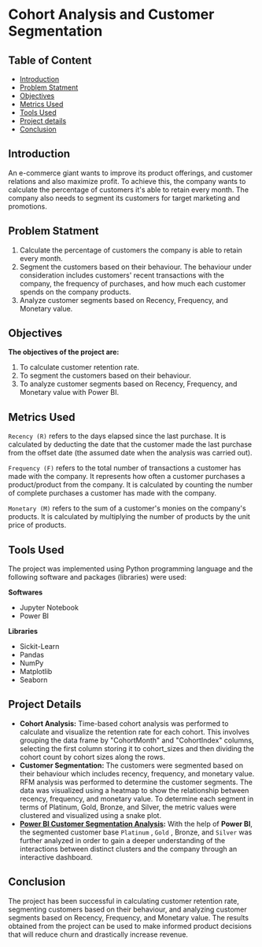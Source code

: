 <h1>Cohort Analysis and Customer Segmentation</h1>

<h2>Table of Content</h2>

<ul>
    <li><a href="#intro">Introduction</a></li>
    <li><a href="#statement">Problem Statment</a></li>
    <li><a href="#obj">Objectives</a></li>
    <li><a href="#metrics">Metrics Used</a></li>
    <li><a href="#tools">Tools Used</a></li>
    <li><a href="#details">Project details</a></li>
    <li><a href="#conclusion">Conclusion</a></li>
</ul>

<a id="intro"></a>
<h2>Introduction</h2>

An e-commerce giant wants to improve its product offerings, and customer relations and also maximize profit. To achieve this, the company wants to calculate the percentage of customers it's able to retain every month. The company also needs to segment its customers for target marketing and promotions.       
  
<a id="statement"></a>
<h2>Problem Statment</h2>

1. Calculate the percentage of customers the company is able to retain every month.
2. Segment the customers based on their behaviour. The behaviour under consideration includes customers' recent transactions with the company, the frequency of purchases, and how much each customer spends on the company products.
3. Analyze customer segments based on Recency, Frequency, and Monetary value.

<a id="obj"></a>
<h2>Objectives</h2>

<b>The objectives of the project are:</b>

1. To calculate customer retention rate.
2. To segment the customers based on their behaviour.
3. To analyze customer segments based on Recency, Frequency, and Monetary value with Power BI.

<a id="metrics"></a>
<h2>Metrics Used</h2>

<code>Recency (R)</code> refers to the days elapsed since the last purchase. It is calculated by deducting the date that the customer made the last purchase from the offset date (the assumed date when the analysis was carried out).

<code>Frequency (F)</code> refers to the total number of transactions a customer has made with the company. It represents how often a customer purchases a product/product from the company. It is calculated by counting the number of complete purchases a customer has made with the company.

<code>Monetary (M)</code> refers to the sum of a customer's monies on the company's products. It is calculated by multiplying the number of products by the unit price of products.

<a id="tools"></a>
<h2>Tools Used</h2>

The project was implemented using Python programming language and the following software and packages (libraries) were used:

<b>Softwares</b>

- Jupyter Notebook
- Power BI

<b>Libraries</b>

- Sickit-Learn
- Pandas
- NumPy
- Matplotlib
- Seaborn

<a id="details"></a>
<h2>Project Details</h2>

- <b>Cohort Analysis:</b> Time-based cohort analysis was performed to calculate and visualize the retention rate for each cohort. This involves grouping the data frame by "CohortMonth" and "CohortIndex" columns, selecting the first column storing it to cohort_sizes and then dividing the cohort count by cohort sizes along the rows.
- <b>Customer Segmentation:</b> The customers were segmented based on their behaviour which includes recency, frequency, and monetary value. RFM analysis was performed to determine the customer segments. The data was visualized using a heatmap to show the relationship between recency, frequency, and monetary value. To determine each segment in terms of Platinum, Gold, Bronze, and Silver, the metric values were clustered and visualized using a snake plot.
- <b>[Power BI Customer Segmentation Analysis](https://app.powerbi.com/view?r=eyJrIjoiODVlOTFmZjYtYzRiNi00MTk0LWFhMDktOGJiMWEzNWJkYzNhIiwidCI6ImRmODY3OWNkLWE4MGUtNDVkOC05OWFjLWM4M2VkN2ZmOTVhMCJ9):</b> With the help of <b>Power BI</b>, the segmented customer base <code>Platinum</code> , <code>Gold</code> , Bronze, and `Silver` was further analyzed in order to gain a deeper understanding of the interactions between distinct clusters and the company through an interactive dashboard.

<a id="conclusion"></a>
<h2>Conclusion</h2>

The project has been successful in calculating customer retention rate, segmenting customers based on their behaviour, and analyzing customer segments based on Recency, Frequency, and Monetary value. The results obtained from the project can be used to make informed product decisions that will reduce churn and drastically increase revenue.

